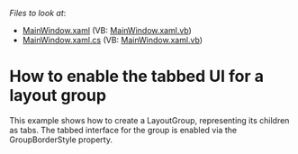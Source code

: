 <!-- default file list -->
*Files to look at*:

* [MainWindow.xaml](./CS/Docking_Layout_TabGroups/MainWindow.xaml) (VB: [MainWindow.xaml.vb](./VB/Docking_Layout_TabGroups/MainWindow.xaml.vb))
* [MainWindow.xaml.cs](./CS/Docking_Layout_TabGroups/MainWindow.xaml.cs) (VB: [MainWindow.xaml.vb](./VB/Docking_Layout_TabGroups/MainWindow.xaml.vb))
<!-- default file list end -->
# How to enable the tabbed UI for a layout group


<p>This example shows how to create a LayoutGroup, representing its children as tabs. The tabbed interface for the group is enabled via the GroupBorderStyle property.</p>

<br/>


